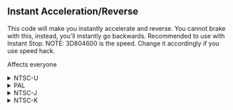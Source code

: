 ## Instant Acceleration/Reverse

This code will make you instantly accelerate and reverse. You cannot brake with this, instead, you'll instantly go backwards. Recommended to use with Instant Stop. NOTE: 3D804600 is the speed. Change it accordingly if you use speed hack.

Affects everyone

<details>
<summary>NTSC-U</summary>

```powerpc
0657502C 00000008
3D804600 91830020
06574620 00000008
3D80C600 919D0020
```
</details>

<details>
<summary>PAL</summary>

```powerpc
0657B890 00000008
3D804600 91830020
06574620 00000008
3D80C600 919D0020
```
</details>

<details>
<summary>NTSC-J</summary>

```powerpc
0657B210 00000008
3D804600 91830020
06574620 00000008
3D80C600 919D0020
```
</details>

<details>
<summary>NTSC-K</summary>

```powerpc
065698E8 00000008
3D804600 91830020
06574620 00000008
3D80C600 919D0020
```
</details>